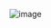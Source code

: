 ![image](https://github.com/edisonlunagutierrez/Conver_lab1_BeerAdviser/assets/108825149/be84c8a5-ae10-4be2-affa-2d8473d1c58a)
